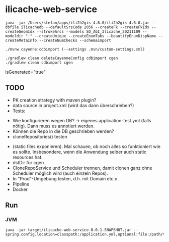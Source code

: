 # ilicache-web-service

```
java -jar /Users/stefan/apps/ili2h2gis-4.6.0/ili2h2gis-4.6.0.jar --dbfile ilicachedb --defaultSrsCode 2056 --createFk --createFkIdx --createGeomIdx --strokeArcs --models SO_AGI_Ilicache_20211109 --modeldir "." --createUnique --createEnumTabs --beautifyEnumDispName --createMetaInfo --createNumChecks --schemaimport
```

```
./mvnw cayenne:cdbimport (--settings .mvn/custom-settings.xml)
```


```
./gradlew clean deleteCayenneConfig cdbimport cgen
./gradlew clean cdbimport cgen
```

 isGenerated="true" 

## TODO
- PK creation strategy with maven plugin?
- data source in project.xml (wird das dann überschrieben?)
- Tests:
 * Wie konfigurieren wegen DB? -> eigenes application-test.yml (falls nötig). Dann muss es annotiert werden.
 * Können die Repo in die DB geschrieben werden?
 * cloneRepositories() testen
- (static files exponieren). Mal schauen, ob noch alles so funktioniert wie es sollte. Insbesondere, wenn die Anwendung selber auch static resources hat.
- dstDir für cgen
- CloneRepoService und Scheduler trennen, damit clonen ganz ohne Scheduler möglich wird (auch einzeln Repos).
- In "Prod"-Umgebung testen, d.h. mit Domain etc.x
- Pipeline
- Docker

## Run

### JVM

```
java -jar target/ilicache-web-service-0.0.1-SNAPSHOT.jar --spring.config.location=classpath:/application.yml,optional:file:/path/to/config.yml
```